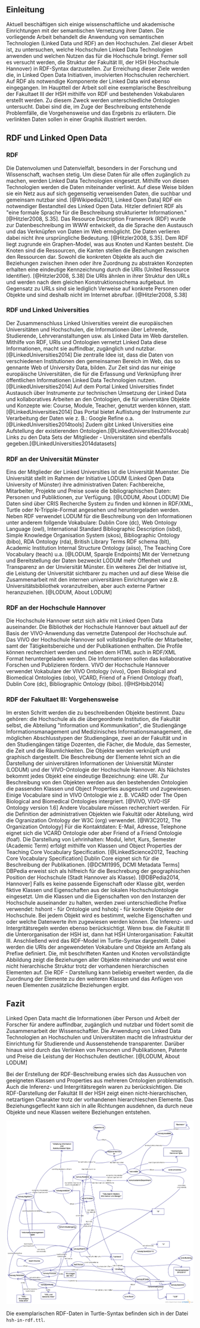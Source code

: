## Einleitung

Aktuell beschäftigen sich einige wissenschaftliche und akademische Einrichtungen mit der semantischen Vernetzung ihrer Daten. Die vorliegende Arbeit behandelt die Anwendung von semantischen Technologien (Linked Data und RDF) an den Hochschulen. Ziel dieser Arbeit ist, zu untersuchen, welche Hochschulen Linked Data Technologien anwenden und welchen Nutzen das für die Hochschule bringt. Ferner soll es versucht werden, die Struktur der Fakultät III, der HSH (Hochschule Hannover) in RDF-Syntax darzustellen. Zur Erreichung dieser Ziele werden die, in Linked Open Data Initiativen, involvierten Hochschulen recherchiert. Auf RDF als notwendige Komponente der Linked Data wird ebenso eingegangen. Im Hauptteil der Arbeit soll eine exemplarische Beschreibung der Fakultaet III der HSH mithilfe von RDF und bestehenden Vokabularen erstellt werden. Zu diesem Zweck werden unterschiedliche Ontologien untersucht. Dabei sind  die, im Zuge der Beschreibung entstehende Problemfälle, die Vorgehensweise und das Ergebnis zu erläutern. Die verlinkten Daten sollen in einer Graphik illustriert werden.   

## RDF und Linked Open Data  

### RDF

Die Datenvolumen und Datenvielfalt, besonders in der Forschung und Wissenschaft, wachsen stetig. Um diese Daten für alle offen zugänglich zu machen, werden Linked Data Technologien eingesetzt. Mithilfe von diesen Technologien werden die Daten miteinander verlinkt. Auf diese Weise bilden sie ein Netz aus auf sich gegenseitig verweisenden Daten, die suchbar und gemeinsam nutzbar sind. [@Wikipedia2013, Linked Open Data] RDF ein notwendiger Bestandteil des Linked Open Data. Hitzler definiert RDF als "eine formale Sprache für die Beschreibung strukturierter Informationen." [@Hitzler2008, S.35]. Das Resource Description Framework (RDF) wurde zur Datenbeschreibung im WWW entwickelt, da die Sprache den Austausch und das Verknüpfen von Daten im Web ermöglicht. Die Daten verlieren dabei nicht ihre ursprüngliche Bedeutung. [@Hitzler2008, S.35]. Dem RDF liegt zugrunde ein Graphen-Model, was aus Knoten und Kanten besteht. Die Knoten sind die Ressourcen, die Kanten stellen die Beziehungen zwischen den Ressourcen dar. Sowohl die konkreten Objekte als auch die Beziehungen zwischen ihnen oder ihre Zuordnung zu abstrakten Konzepten erhalten eine eindeutige Kennzeichnung durch die URIs (United Ressource Identifier). [@Hitzler2008, S.38] 
Die URIs ähnlen in ihrer Struktur den URLs und werden nach dem gleichen Konstruktionsschema aufgebaut. Im Gegensatz zu URLs sind sie lediglich Verweise auf konkrete Personen oder Objekte und sind deshalb nicht im Internet abrufbar. [@Hitzler2008, S.38]


### RDF und Linked Universities

Der Zusammenschluss  Linked Universities vereint die europäischen Universitäten und Hochschulen, die Informationen über Lehrende, Studierende, Lehrveranstaltungen usw. als Linked Data im Web darstellen. Mithilfe von RDF, URIs und Ontologien vernetzt Linked Data diese Informationen, macht sie auffindbar,  zugänglich und nutzbar. [@LinkedUniversities2014]
Die zentralle Idee ist, dass die Daten von verschiedenen Institutionen den gemeinsamen Bereich im Web, das so gennante Web of University Data, bilden. Zur Zeit sind das nur einige europäische Universitäten, die  für die Erfassung und Verknüpfung ihrer öffentlichen Informationen Linked Data Technologien nutzen. [@LinkedUniversities2014]
Auf dem Portal Linked Universities findet Austausch über Instrumente zur technischen Umsetzung der Linked Data und kollaboratives Arbeiten an den Ontologien, die für universitäre Objekte und Konzepte wie: Course, Module, Teacher, genutzt werden können, statt. [@LinkedUniversities2014] Das Portal bietet Auflistung der Instrumente zur Verarbeitung der Daten wie z. B.: Google Refine o.a. [@LinkedUniversities2014tools] Zudem gibt Linked Universities eine Aufstellung der existierenden Ontologien.[@LinkedUniversities2014vocab] Links zu den Data Sets der Mitglieder - Universitäten sind ebenfalls gegeben.[@LinkedUniversities2014datasets]

### RDF an der Universität Münster

Eins der Mitglieder der Linked Universities ist die Universität Muenster. 
Die Universität stellt im Rahmen der Initiative LODUM (Linked Open Data University of Münster) ihre administrativen Daten:  Fachbereiche, Mitarbeiter, Projekte und Preise sowie die bibliographischen Daten: Personen und Publiktionen, zur Verfügung. [@LODUM, About LODUM] Die Daten sind über CRIS Recherche System zu finden und können in RDF/XML, Turtle oder N-Tripple-Format angesehen und heruntergeladen werden. Neben RDF verwendet LODUM für die Beschreibung von den Informationen  unter anderem follgende Vokabulare: Dublin Core (dc), Web Ontology Language (owl),  International Standard Bibliographic Description (isbd),  Simple Knowledge Organisation System (skos), Bibliographic Ontology (bibo), RDA Ontology (rda), British Library Terms RDF schema (blt), Academic Institution Internal Structure Ontology (aiiso), The Teaching Core Vocabulary (teach) u.a. [@LODUM, Sparqle Endpoints]
Mit der Vernetzung und Bereitstellung der Daten bezweckt LODUM mehr Offenheit und  Transparenz an der Unviersität Münster. Ein weiteres Ziel der Initiative ist, die Leistung der Universität sichtbarer zu machen und auf diese Weise die Zusammenarbeit mit den internen universitären Einrichtungen wie z.B. Universitätsbibliothek voranzutreiben, aber auch externe Partner heranzuziehen. [@LODUM, About LODUM]


### RDF an der Hochschule Hannover

Die Hochschule Hannover setzt sich aktiv mit Linked Open Data  auseinander. Die Bibliothek der Hochschule Hannover baut aktuell auf der Basis der VIVO-Anwendung das vernetzte Datenpool der Hochschule auf. Das VIVO der Hochschule Hannover soll vollständige Profile der Mitarbeiter, samt der Tätigkeitsbereiche und der Publikationen enthalten. Die Profile können recherchiert werden und neben dem HTML auch in RDF/XML  Format heruntergeladen werden. Die Informationen sollen das kollaborative Forschen und Publizieren fördern. VIVO der Hochschule Hannover verwendet Vokabulare der VIVO Ontology (vivo), Open Biological and Biomedical Ontologies (obo), VCARD, Friend of a Friend Ontology (foaf), Dublin Core (dc), Bibliographic Ontology (bibo). [@HSHbib2014]

### RDF der Fakultaet III: Vorgehensweise

Im ersten Schritt werden die zu beschreibenden Objekte bestimmt. Dazu gehören: die Hochschule als die übergeordnete Institution, die Fakultät selbst, die Abteilung "Information und Kommunikation", die Studiengänge Informationsmanagement und Medizinisches Informationsmanagement, die möglichen Abschlusstypen der Studiengänge, zwei an der Fakultät und in den Studiengängen tätige Dozenten, die Fächer, die Module, das Semester, die Zeit und die Räumlichkeiten. Die Objekte werden verknüpft und graphisch dargestellt.
Die Beschreibung der Elemente lehnt sich an die Darstellung der uiniversitären Informationen der Universität Münster (LODUM) und der VIVO-Ontologie der Hochschule Hannover.
Als Nächstes bekommt jedes Objekt eine eindeutige Bezeichnung: eine URI. Zur Beschreibung von den Objekten werden aus den bestehenden Ontologien die passenden Klassen und Object Properties ausgesucht und zugewiesen. Einige Vocabulare sind in VIVO Ontologie wie z. B. VCARD oder The Open Biological and Biomedical Ontologies  intergriert. [@VIVO, VIVO-ISF Ontology version 1.6] Andere Vocabulare müssen recherchiert werden. Für die Definition der administrativen Objekten wie Fakultät oder Abteilung, wird die Ogranization Ontology der W3C (org) verwendet. [@W3C2012, The Organization Ontology] Für die Kontaktdaten: E-Mail, Adresse, Telephone eignet sich die VCARD Ontologie oder aber Friend of a Friend Ontologie (foaf). Die Darstellung von Lehrinhalten: Modul, lehrt, Kurs, Semester (Academic Term) erfolgt mithilfe von Klassen und Object Properties der Teaching Core Vocabulary Specification. [@LinkedScience2012, Teaching Core Vocabulary Specification]  Dublin Core eignet sich für die Beschreibung der Publikationen. [@DCMI1995, DCMI Metadata Terms] DBPedia erweist sich als hilfreich für die Beschrebung der geographischen Position der Hochschule (Stadt Hannover als Klasse). [@DBPedia2014, Hannover] Falls es keine passende Eigenschaft oder Klasse gibt, werden fiktive Klassen und Eigenschaften aus der lokalen Hochschulontologie eingesetzt.
Um die Klassen und die Eigenschaften von den Instanzen der Hochschule auseinander zu halten, werden zwei unterschiedliche Prefixe verwendet: hshont - für Ontologie und hshobj - für konkrete Objekte der Hochschule.
Bei jedem Objekt wird es bestimmt, welche Eigenschaften und oder welche Datenwerte ihm zugewiesen werden können.
Die Inferenz- und Intergritätsregeln werden ebenso berücksichtigt. Wenn bsw. die Fakultät III die Unterorganisation der HSH ist, dann hat HSH Unterorganisation: Fakultät III.
Anschließend wird das RDF-Model im Turtle-Syntax dargestellt. Dabei werden die URIs der angewendeten Vokabulare und Objekte am Anfang als Prefixe definiert. 
Die, mit beschrifteten Kanten und Knoten vervollständigte Abbildung zeigt die Beziehungen aller Objekte miteinander und weist eine nicht hierarchische Struktur trotz der vorhandenen hierarchischen Elementen auf. 
Die RDF - Darstellung kann beliebig erweitert werden, da die Zuordnung der Elemente zu den weiteren Klassen und das Anfügen von neuen Elementen zusätzliche Beziehungen ergibt.

## Fazit

Linked Open Data macht die Informationen über Person und Arbeit der Forscher für andere auffindbar, zugänglich und nutzbar und födert somit die Zusammenarbeit der Wissenschaftler. Die Anwendung von Linked Data Technologien an Hochschulen und Universitäten macht die Infrastruktur der Einrichtung für Studierende und Aussenstehende transparenter. Darüber hinaus
wird durch das Verlinken von Personen und Publikationen, Patente und Preise die Leistung der Hochschulen deutlicher. [@LODUM, About LODUM]

Bei der Erstellung der RDF-Beschreibung erwies sich das Aussuchen von geeigneten Klassen und Properties aus mehreren Ontologien problematisch. Auch die Inferenz- und Intergritätsregeln waren zu berücksichtigen. Die RDF-Darstellung der Fakultät III der HSH zeigt einen nicht-hierarchischen, netzartigen Charakter trotz der vorhandenen hierarchieschen Elemente. Das Beziehungsgeflecht kann sich in alle Richtungen ausdehnen, da durch neue Objekte und neue Klassen weitere Beziehungen entstehen.

![Graphische Darstellung der Fakultaet III, HSH](images/rdf-beschreibung-der-hsh-fak-iii-updated.png)

Die exemplarischen RDF-Daten in Turtle-Syntax befinden sich in der Datei `hsh-in-rdf.ttl`.
